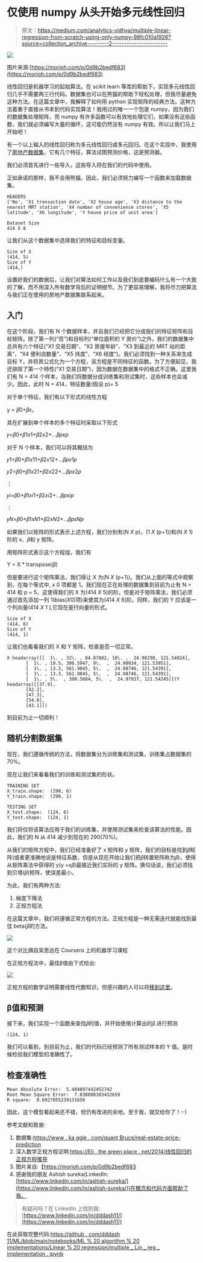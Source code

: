 # 仅使用 numpy 从头开始多元线性回归

> 原文：<https://medium.com/analytics-vidhya/multiple-linear-regression-from-scratch-using-only-numpy-98fc010a1926?source=collection_archive---------2----------------------->

![](img/517f55ffb6c6df16866eaeae57d3f515.png)

图片来源:[https://morioh.com/p/0d9b2bedf683](https://morioh.com/p/0d9b2bedf683)

线性回归是机器学习的起始算法。在 scikit learn 等库的帮助下，实现多元线性回归几乎不需要两三行代码。数据集也可以在熊猫的帮助下轻松处理，但我尽量避免这种方法。在这篇文章中，我解释了如何用 python 实现矩阵的经典方法。这种方法着重于直接从书本到代码实现算法！我用过的唯一一个包是 numpy，因为我们的数据集处理矩阵，而 numpy 有许多函数可以有效地处理它们，如果没有这些函数，我们就必须编写大量的循环，这可能仍然没有 numpy 有效。所以让我们马上开始吧！

有一个以上输入的线性回归称为多元线性回归或多元回归。在这个实现中，我使用了[房地产数据集](https://www.kaggle.com/quantbruce/real-estate-price-prediction)，它有几个特征，算法试图预测价格，这是预测器。

我们必须首先进行一些导入，这些导入将在我们的代码中使用。

正如承诺的那样，我不会用熊猫。因此，我们必须努力编写一个函数来加载数据集。

```
HEADERS
['No', 'X1 transaction date', 'X2 house age', 'X3 distance to the nearest MRT station', 'X4 number of convenience stores', 'X5 latitude', 'X6 longitude', 'Y house price of unit area']
```

```
Dataset Size
414 X 8
```

让我们从这个数据集中选择我们的特征和目标变量。

```
Size of X
(414, 5)
Size of Y
(414,)
```

设置好我们的数据后，让我们对算法如何工作以及我们到底要编码什么有一个大致的了解，而不用深入所有数学背后的证明细节。为了更容易理解，我将尽力把算法与我们正在使用的房地产数据集联系起来。

## **入门**

在这个阶段，我们有 N 个数据样本，并且我们已经把它分成我们的特征矩阵和目标矩阵。除了第一列(“否”)和目标列(“单位面积的 Y 房价”)之外，我们的数据集中总共有六个特征(“X1 交易日期”、“X2 房屋年龄”、“X3 到最近的 MRT 站的距离”、“X4 便利店数量”、“X5 纬度”、“X6 经度”)。我们必须找到一种关系来生成目标 Y，并将其公式化为一个方程，该方程是不同特征的函数。为了方便起见，我还排除了第一个特性(“X1 交易日期”)，因为数据在数据集中的格式不正确。这里我们有 N = 414 个样本，当我们将数据分成训练集和测试集时，这些样本也会减少。因此，此时 N = 414，特征数量(假设 p)= 5

对于单个特征，我们有以下形式的线性方程

y = 𝛽0+𝛽x，

其在扩展到单个样本的多个特征时采取以下形式

𝑦=𝛽0+𝛽1𝑥1+𝛽2𝑥2+…𝛽𝑝𝑥𝑝

对于 N 个样本，我们可以将其概括为

𝑦1=𝛽0+𝛽1𝑥11+𝛽2𝑥12+…𝛽𝑝𝑥1𝑝

𝑦2=𝛽0+𝛽1𝑥21+𝛽2𝑥22+…𝛽𝑝𝑥2𝑝

⋮

𝑦𝑖=𝛽0+𝛽1𝑥𝑖1+𝛽2𝑥𝑖2+…𝛽𝑝𝑥𝑖𝑝

⋮

𝑦𝑁=𝛽0+𝛽1𝑥𝑁1+𝛽2𝑥𝑁2+…𝛽𝑝𝑥𝑁𝑝

如果我们以矩阵的形式表示上述方程，我们分别有(N *X* p)，(1 *X* (p+1))和(N *X* 1)阶的 x、𝛽和 y 矩阵。

用矩阵形式表示这个方程组，我们有

Y = X * transpose(𝛽)

但是要进行这个矩阵乘法，我们得让 X 为(N *X* (p+1))。我们从上面的等式中观察到，在每个等式中, *x* 0 项都是 1。我们现在正在处理的数据集到目前为止有 N = 414 和 p = 5，这使得我们的 X 为(414 *X* 5)的阶。但是对于矩阵乘法，我们必须通过首先添加一列 1(bias(*X*0)项)来使其为(414 *X* 6)阶。同样，我们的 Y 应该是一个列向量(414 *X* 1 ),它现在是行向量的形式。

```
Size of X
(414, 6)
Size of Y
(414, 1)
```

让我们也看看我们的 X 和 Y 矩阵，检查是否一切正常。

```
X headarray([[  1\. , 32\. , 84.87882, 10\. ,  24.98298, 121.54024],
       [  1\. , 19.5, 306.5947, 9\.  ,  24.98034, 121.53951],
       [  1\. , 13.3, 561.9845, 5\.  ,  24.98746, 121.54391],
       [  1\. , 13.3, 561.9845, 5\.  ,  24.98746, 121.54391],
       [  1\. , 5\.  , 390.5684, 5\.  ,  24.97937, 121.54245]])Y headarray([[37.9],
       [42.2],
       [47.3],
       [54.8],
       [43.1]])
```

到目前为止一切顺利！

## 随机分割数据集

现在，我们遵循传统的方法，将数据集分为训练集和测试集，训练集占数据集的 70%。

现在让我们来看看我们的训练和测试集的形状。

```
TRAINING SET
X_train.shape:  (290, 6)
Y_train.shape:  (290, 1)

TESTING SET
X_test.shape:  (124, 6)
Y_test.shape:  (124, 1)
```

我们将仅将该算法应用于我们的训练集，并使用测试集来检查该算法的性能。因此，我们的 N 从 414 减少到现在的 290(70%)。

从我们的矩阵方程中，我们已经准备好了 x 矩阵和 y 矩阵，我们的目标是找到𝛽矩阵(或者更准确地说是特征系数，但是从现在开始让我们把𝛽转置矩阵称为𝛽)，使得从矩阵乘法中获得的 y(y =x𝛽)最接近我们实际的 y 矩阵。换句话说，我们必须找到贝塔(𝛽)矩阵，使误差最小。

为此，我们有两种方法:

1.  梯度下降法
2.  正规方程法

在这篇文章中，我们将遵循正常方程的方法。正规方程是一种无需迭代就能找到最佳 beta(𝛽的方法。

![](img/c4bd900cf5c9b634908bca7d36e60a79.png)

这个对比摘自吴恩达在 Coursera 上的机器学习课程

在正规方程法中，最佳β值由下式给出:

![](img/3b25f9bd096357ade191147b959d8a8c.png)

正规方程的数学证明需要线性代数知识，但感兴趣的人可以将[移到这里](https://eli.thegreenplace.net/2014/derivation-of-the-normal-equation-for-linear-regression)。

## β值和预测

接下来，我们实现一个函数来查找𝛽的值，并开始使用计算出的𝛽.进行预测

```
(124, 1)
```

我们可以看到，到目前为止，我们的代码已经预测了所有测试样本的 Y 值。是时候检验我们模型的准确性了。

## 检查准确性

```
Mean Absolute Error:  5.484897442452742
Root Mean Square Error:  7.038888303432659
R square:  0.6927055239131656
```

因此，这个模型看起来还不错，但仍有改进的余地。至于我，就交给你了！:-)

参考文献和致谢:

1.  数据集:[https://www . ka ggle . com/quant Bruce/real-estate-price-prediction](https://www.kaggle.com/quantbruce/real-estate-price-prediction)
2.  深入数学正规方程证明:[https://Eli . the green place . net/2014/线性回归的正规方程推导](https://eli.thegreenplace.net/2014/derivation-of-the-normal-equation-for-linear-regression)
3.  图片来自:【https://morioh.com/p/0d9b2bedf683 
4.  感谢我的朋友 Ashish sureka(LinkedIn:[https://www.linkedin.com/in/ashish-sureka/](https://www.linkedin.com/in/ashish-sureka/))在概念和代码方面帮助了我。

> 有疑问吗？在 LinkedIn 上找到我:[https://www.linkedin.com/in/dddash11/](https://www.linkedin.com/in/dddash11/)

在此获取完整代码:[https://github . com/dddash 11/ML/blob/main/notebooks/ML % 20 algorithm % 20 implementations/Linear % 20 regression/multiple _ Lin _ reg _ implementation . ipynb](https://github.com/dddash11/ML/blob/main/notebooks/ML%20Algorithm%20implementations/Linear%20Regression/multiple_lin_reg_implementation.ipynb)